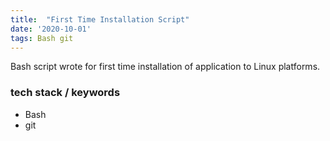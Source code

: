 ```yaml
---
title:  "First Time Installation Script"
date: '2020-10-01'
tags: Bash git
---
```



Bash script wrote for first time installation of application to Linux platforms.

### tech stack / keywords
- Bash
- git
